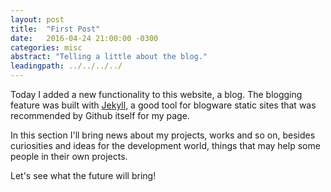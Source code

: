 ```yaml
---
layout: post
title:  "First Post"
date:   2016-04-24 21:00:00 -0300
categories: misc
abstract: "Telling a little about the blog."
leadingpath: ../../../../
---
```

Today I added a new functionality to this website, a blog. The blogging feature was built with [Jekyll](http://jekyllrb.com/), a good tool for blogware static sites that was recommended by Github itself for my 
page.


In this section I'll bring news about my projects, works and so on, besides curiosities and ideas for the development world, things that may help some people in their own projects.


Let's see what the future will bring!
